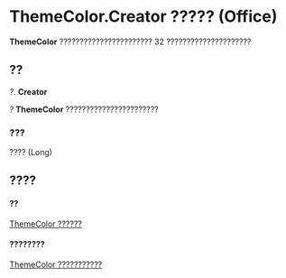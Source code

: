 
# ThemeColor.Creator ????? (Office)

 **ThemeColor** ??????????????????????? 32 ?????????????????????


## ??

 _?_. **Creator**

 _?_ **ThemeColor** ???????????????????????


### ???

???? (Long)


## ????


#### ??


[ThemeColor ??????](357605ea-247d-b151-0286-4e2413658c3f.md)
#### ????????


[ThemeColor ???????????](http://msdn.microsoft.com/library/88735add-61c1-34e4-fa95-3f028e97aa87%28Office.15%29.aspx)